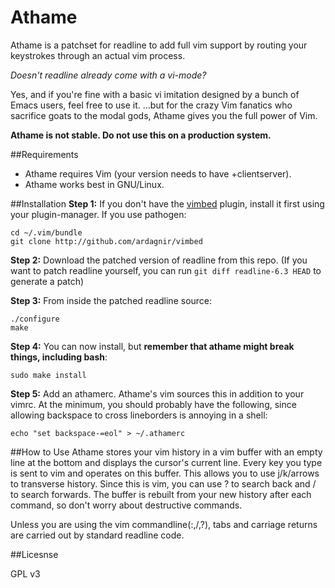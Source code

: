 Athame
======

Athame is a patchset for readline to add full vim support by routing your keystrokes through an actual vim process.

*Doesn't readline already come with a vi-mode?*

Yes, and if you're fine with a basic vi imitation designed by a bunch of Emacs users, feel free to use it. ...but for the crazy Vim fanatics who sacrifice goats to the modal gods, Athame gives you the full power of Vim.

**Athame is not stable. Do not use this on a production system.**


##Requirements
- Athame requires Vim (your version needs to have +clientserver).
- Athame works best in GNU/Linux.

##Installation
**Step 1:** If you don't have the [vimbed](https://github.com/ardagnir/vimbed) plugin, install it first using your plugin-manager. If you use pathogen:

    cd ~/.vim/bundle
    git clone http://github.com/ardagnir/vimbed

**Step 2:** Download the patched version of readline from this repo. (If you want to patch readline yourself, you can run `git diff readline-6.3 HEAD` to generate a patch)

**Step 3:** From inside the patched readline source:

    ./configure
    make

**Step 4:** You can now install, but **remember that athame might break things, including bash**:

    sudo make install

**Step 5:** Add an athamerc. Athame's vim sources this in addition to your vimrc. At the minimum, you should probably have the following, since allowing backspace to cross lineborders is annoying in a shell:

    echo "set backspace-=eol" > ~/.athamerc

##How to Use
Athame stores your vim history in a vim buffer with an empty line at the bottom and displays the cursor's current line. Every key you type is sent to vim and operates on this buffer. This allows you to use j/k/arrows to transverse history. Since this is vim, you can use ? to search back and / to search forwards. The buffer is rebuilt from your new history after each command, so don't worry about destructive commands.

Unless you are using the vim commandline(:,/,?), tabs and carriage returns are carried out by standard readline code.

##Licesnse

GPL v3
